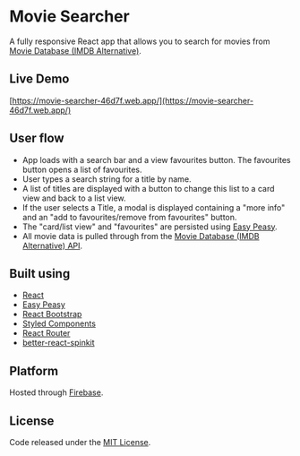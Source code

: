 # Movie Searcher
A fully responsive React app that allows you to search for movies from [Movie Database (IMDB Alternative)](https://rapidapi.com/rapidapi/api/movie-database-imdb-alternative).

## Live Demo
[https://movie-searcher-46d7f.web.app/](https://movie-searcher-46d7f.web.app/)

## User flow
- App loads with a search bar and a view favourites button. The favourites button opens a list of favourites.
- User types a search string for a title by name.
- A list of titles are displayed with a button to change this list to a card view and back to a list view.
- If the user selects a Title, a modal is displayed containing a "more info" and an "add to favourites/remove from favourites" button.
- The "card/list view" and "favourites" are persisted using [Easy Peasy](https://easy-peasy.vercel.app/).
- All movie data is pulled through from the [Movie Database (IMDB Alternative) API](https://rapidapi.com/rapidapi/api/movie-database-imdb-alternative).

## Built using
- [React](https://reactjs.org/)
- [Easy Peasy](https://easy-peasy.vercel.app/)
- [React Bootstrap](https://react-bootstrap.github.io/)
- [Styled Components](https://styled-components.com/)
- [React Router](https://reactrouterdotcom.fly.dev/docs/en/v6)
- [better-react-spinkit](https://www.npmjs.com/package/better-react-spinkit)

## Platform
Hosted through [Firebase](https://firebase.google.com/).

## License
Code released under the [MIT License](https://github.com/Tushar-Indurjeeth/Movie-Searcher/blob/fb3e0bbee6c3059b51175e360b5311531125c5bc/LICENSE).
